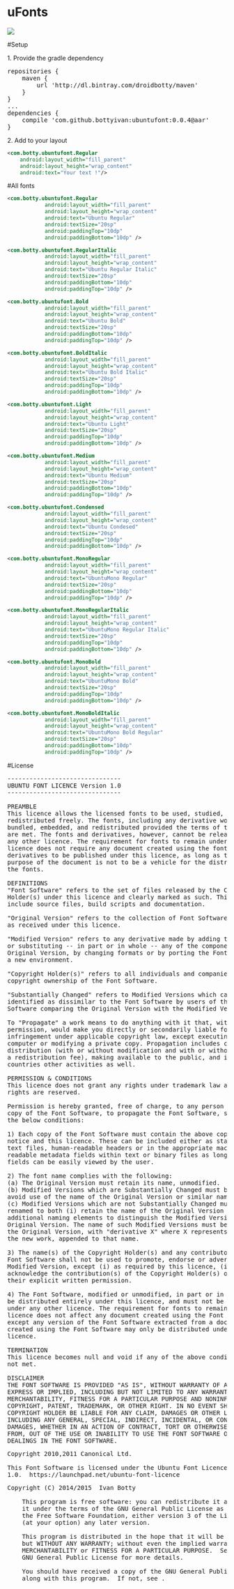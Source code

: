 # uFonts
<img src="https://raw.githubusercontent.com/BottyIvan/uFonts/master/app/screen/BANNER.png">

#Setup
<p>1. Provide the gradle dependency</p>
<pre>
repositories {
    maven {
        url 'http://dl.bintray.com/droidbotty/maven'
    }
}
...
dependencies {
    compile 'com.github.bottyivan:ubuntufont:0.0.4@aar'
}
</pre>
<p>2. Add to your layout</p>

```xml
<com.botty.ubuntufont.Regular
    android:layout_width="fill_parent"
    android:layout_height="wrap_content"
    android:text="Your text !"/>
```    
#All fonts 

```xml
<com.botty.ubuntufont.Regular
            android:layout_width="fill_parent"
            android:layout_height="wrap_content"
            android:text="Ubuntu Regular"
            android:textSize="20sp"
            android:paddingTop="10dp"
            android:paddingBottom="10dp" />

<com.botty.ubuntufont.RegularItalic
            android:layout_width="fill_parent"
            android:layout_height="wrap_content"
            android:text="Ubuntu Regular Italic"
            android:textSize="20sp"
            android:paddingBottom="10dp"
            android:paddingTop="10dp" />

<com.botty.ubuntufont.Bold
            android:layout_width="fill_parent"
            android:layout_height="wrap_content"
            android:text="Ubuntu Bold"
            android:textSize="20sp"
            android:paddingBottom="10dp"
            android:paddingTop="10dp" />

<com.botty.ubuntufont.BoldItalic
            android:layout_width="fill_parent"
            android:layout_height="wrap_content"
            android:text="Ubuntu Bold Italic"
            android:textSize="20sp"
            android:paddingTop="10dp"
            android:paddingBottom="10dp" />

<com.botty.ubuntufont.Light
            android:layout_width="fill_parent"
            android:layout_height="wrap_content"
            android:text="Ubuntu Light"
            android:textSize="20sp"
            android:paddingTop="10dp"
            android:paddingBottom="10dp" />

<com.botty.ubuntufont.Medium
            android:layout_width="fill_parent"
            android:layout_height="wrap_content"
            android:text="Ubuntu Medium"
            android:textSize="20sp"
            android:paddingBottom="10dp"
            android:paddingTop="10dp" />

<com.botty.ubuntufont.Condensed
            android:layout_width="fill_parent"
            android:layout_height="wrap_content"
            android:text="Ubuntu Condesed"
            android:textSize="20sp"
            android:paddingTop="10dp"
            android:paddingBottom="10dp" />

<com.botty.ubuntufont.MonoRegular
            android:layout_width="fill_parent"
            android:layout_height="wrap_content"
            android:text="UbuntuMono Regular"
            android:textSize="20sp"
            android:paddingBottom="10dp"
            android:paddingTop="10dp" />

<com.botty.ubuntufont.MonoRegularItalic
            android:layout_width="fill_parent"
            android:layout_height="wrap_content"
            android:text="UbuntuMono Regular Italic"
            android:textSize="20sp"
            android:paddingTop="10dp"
            android:paddingBottom="10dp" />

<com.botty.ubuntufont.MonoBold
            android:layout_width="fill_parent"
            android:layout_height="wrap_content"
            android:text="UbuntuMono Bold"
            android:textSize="20sp"
            android:paddingTop="10dp"
            android:paddingBottom="10dp" />

<com.botty.ubuntufont.MonoBoldItalic
            android:layout_width="fill_parent"
            android:layout_height="wrap_content"
            android:text="UbuntuMono Bold Regular"
            android:textSize="20sp"
            android:paddingBottom="10dp"
            android:paddingTop="10dp" />
```

#License

<pre>
-------------------------------
UBUNTU FONT LICENCE Version 1.0
-------------------------------

PREAMBLE
This licence allows the licensed fonts to be used, studied, modified and
redistributed freely. The fonts, including any derivative works, can be
bundled, embedded, and redistributed provided the terms of this licence
are met. The fonts and derivatives, however, cannot be released under
any other licence. The requirement for fonts to remain under this
licence does not require any document created using the fonts or their
derivatives to be published under this licence, as long as the primary
purpose of the document is not to be a vehicle for the distribution of
the fonts.

DEFINITIONS
"Font Software" refers to the set of files released by the Copyright
Holder(s) under this licence and clearly marked as such. This may
include source files, build scripts and documentation.

"Original Version" refers to the collection of Font Software components
as received under this licence.

"Modified Version" refers to any derivative made by adding to, deleting,
or substituting -- in part or in whole -- any of the components of the
Original Version, by changing formats or by porting the Font Software to
a new environment.

"Copyright Holder(s)" refers to all individuals and companies who have a
copyright ownership of the Font Software.

"Substantially Changed" refers to Modified Versions which can be easily
identified as dissimilar to the Font Software by users of the Font
Software comparing the Original Version with the Modified Version.

To "Propagate" a work means to do anything with it that, without
permission, would make you directly or secondarily liable for
infringement under applicable copyright law, except executing it on a
computer or modifying a private copy. Propagation includes copying,
distribution (with or without modification and with or without charging
a redistribution fee), making available to the public, and in some
countries other activities as well.

PERMISSION & CONDITIONS
This licence does not grant any rights under trademark law and all such
rights are reserved.

Permission is hereby granted, free of charge, to any person obtaining a
copy of the Font Software, to propagate the Font Software, subject to
the below conditions:

1) Each copy of the Font Software must contain the above copyright
notice and this licence. These can be included either as stand-alone
text files, human-readable headers or in the appropriate machine-
readable metadata fields within text or binary files as long as those
fields can be easily viewed by the user.

2) The font name complies with the following:
(a) The Original Version must retain its name, unmodified.
(b) Modified Versions which are Substantially Changed must be renamed to
avoid use of the name of the Original Version or similar names entirely.
(c) Modified Versions which are not Substantially Changed must be
renamed to both (i) retain the name of the Original Version and (ii) add
additional naming elements to distinguish the Modified Version from the
Original Version. The name of such Modified Versions must be the name of
the Original Version, with "derivative X" where X represents the name of
the new work, appended to that name.

3) The name(s) of the Copyright Holder(s) and any contributor to the
Font Software shall not be used to promote, endorse or advertise any
Modified Version, except (i) as required by this licence, (ii) to
acknowledge the contribution(s) of the Copyright Holder(s) or (iii) with
their explicit written permission.

4) The Font Software, modified or unmodified, in part or in whole, must
be distributed entirely under this licence, and must not be distributed
under any other licence. The requirement for fonts to remain under this
licence does not affect any document created using the Font Software,
except any version of the Font Software extracted from a document
created using the Font Software may only be distributed under this
licence.

TERMINATION
This licence becomes null and void if any of the above conditions are
not met.

DISCLAIMER
THE FONT SOFTWARE IS PROVIDED "AS IS", WITHOUT WARRANTY OF ANY KIND,
EXPRESS OR IMPLIED, INCLUDING BUT NOT LIMITED TO ANY WARRANTIES OF
MERCHANTABILITY, FITNESS FOR A PARTICULAR PURPOSE AND NONINFRINGEMENT OF
COPYRIGHT, PATENT, TRADEMARK, OR OTHER RIGHT. IN NO EVENT SHALL THE
COPYRIGHT HOLDER BE LIABLE FOR ANY CLAIM, DAMAGES OR OTHER LIABILITY,
INCLUDING ANY GENERAL, SPECIAL, INDIRECT, INCIDENTAL, OR CONSEQUENTIAL
DAMAGES, WHETHER IN AN ACTION OF CONTRACT, TORT OR OTHERWISE, ARISING
FROM, OUT OF THE USE OR INABILITY TO USE THE FONT SOFTWARE OR FROM OTHER
DEALINGS IN THE FONT SOFTWARE.
</pre>
<pre>
Copyright 2010,2011 Canonical Ltd.

This Font Software is licensed under the Ubuntu Font Licence, Version
1.0.  https://launchpad.net/ubuntu-font-licence
</pre>
<pre>
Copyright (C) 2014/2015  Ivan Botty

    This program is free software: you can redistribute it and/or modify
    it under the terms of the GNU General Public License as published by
    the Free Software Foundation, either version 3 of the License, or
    (at your option) any later version.

    This program is distributed in the hope that it will be useful,
    but WITHOUT ANY WARRANTY; without even the implied warranty of
    MERCHANTABILITY or FITNESS FOR A PARTICULAR PURPOSE.  See the
    GNU General Public License for more details.

    You should have received a copy of the GNU General Public License
    along with this program.  If not, see <http://www.gnu.org/licenses/>.
    </pre>

  

